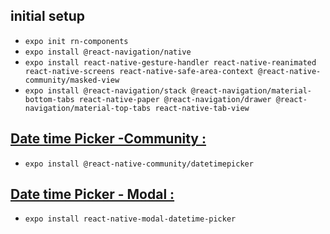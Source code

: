 ## initial setup

- `expo init rn-components`
- `expo install @react-navigation/native`
- `expo install react-native-gesture-handler react-native-reanimated react-native-screens react-native-safe-area-context @react-native-community/masked-view`
- `expo install @react-navigation/stack @react-navigation/material-bottom-tabs react-native-paper @react-navigation/drawer @react-navigation/material-top-tabs react-native-tab-view`

## [Date time Picker -Community :](https://github.com/react-native-community/datetimepicker)

- `expo install @react-native-community/datetimepicker`

## [Date time Picker - Modal :](https://github.com/mmazzarolo/react-native-modal-datetime-picker)

- `expo install react-native-modal-datetime-picker`
